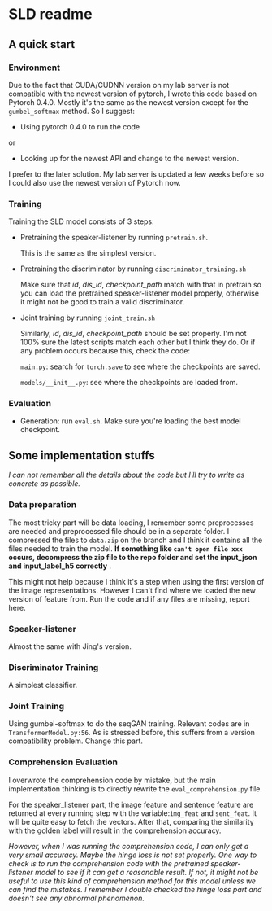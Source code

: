 # SLD readme

## A quick start

### Environment

Due to the fact that CUDA/CUDNN version on my lab server is not compatible with the newest version of pytorch, I wrote this code based on Pytorch 0.4.0. Mostly it's the same as the newest version except for the `gumbel_softmax` method. So I suggest:

* Using pytorch 0.4.0 to run the code

or 

* Looking up for the newest API and change to the newest version.

I prefer to the later solution. My lab server is updated a few weeks before so I could also use the newest version of Pytorch now.

### Training

Training the SLD model consists of 3 steps:

* Pretraining the speaker-listener by running `pretrain.sh`.

  This is the same as the simplest version.

* Pretraining the discriminator by running `discriminator_training.sh`

  Make sure that *id*, *dis_id*, *checkpoint_path* match with that in pretrain so you can load the pretrained speaker-listener model properly, otherwise it might not be good to train a valid discriminator.

* Joint training by running `joint_train.sh`

  Similarly, *id*, *dis_id*, *checkpoint_path* should be set properly. I'm not 100% sure the latest scripts match each other but I think they do. Or if any problem occurs because this, check the code:

  `main.py`: search for `torch.save` to see where the checkpoints are saved.

  `models/__init__.py`: see where the checkpoints are loaded from.

### Evaluation

* Generation: run `eval.sh`. Make sure you're loading the best model checkpoint.

## Some implementation stuffs

*I can not remember all the details about the code but I'll try to write as concrete as possible.*

### Data preparation

The most tricky part will be data loading, I remember some preprocesses are needed and preprocessed file should be in a separate folder. I compressed the files to `data.zip` on the branch and I think it contains all the files needed to train the model. **If something like `can't open file xxx` occurs, decompress the zip file to the repo folder and set the input_json and input_label_h5 correctly**  . 

This might not help because I think it's a step when using the first version of the image representations. However I can't find where we loaded the new version of feature from. Run the code and if any files are missing, report here.

### Speaker-listener

Almost the same with Jing's version. 

### Discriminator Training

A simplest classifier. 

### Joint Training

Using gumbel-softmax to do the seqGAN training. Relevant codes are in `TransformerModel.py:56`. As is stressed before, this suffers from a version compatibility problem. Change this part.

### Comprehension Evaluation

I overwrote the comprehension code by mistake, but the main implementation thinking is to directly rewrite the `eval_comprehension.py` file. 

For the speaker_listener part, the image feature and sentence feature are returned at every running step with the variable:`img_feat` and `sent_feat`. It will be quite easy to fetch the vectors. After that, comparing the similarity with the golden label will result in the comprehension accuracy.

*However, when I was running the comprehension code, I can only get a very small accuracy. Maybe the hinge loss is not set properly. One way to check is to run the comprehension code with the pretrained speaker-listener model to see if it can get a reasonable result. If not, it might not be useful to use this kind of comprehension method for this model unless we can find the mistakes. I remember I double checked the hinge loss part and doesn't see any abnormal phenomenon.*

